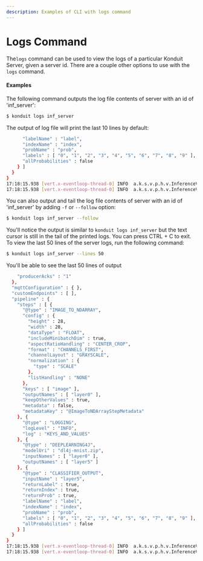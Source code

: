 ```yaml
---
description: Examples of CLI with logs command
---
```


# Logs Command

The`logs` command can be used to view the logs of a particular Konduit Server, given a server id. There are a couple other options to use with the `logs` command.

#### Examples

The following command outputs the log file contents of server with an id of 'inf\_server': 

```bash
$ konduit logs inf_server
```

The output of log file will print the last 10 lines by default:

```bash
      "labelName" : "label",
      "indexName" : "index",
      "probName" : "prob",
      "labels" : [ "0", "1", "2", "3", "4", "5", "6", "7", "8", "9" ],
      "allProbabilities" : false
    } ]
  }
}
17:18:15.938 [vert.x-eventloop-thread-0] INFO  a.k.s.v.p.h.v.InferenceVerticleHttp - Inference HTTP server is listening on host: 'localhost'
17:18:15.938 [vert.x-eventloop-thread-0] INFO  a.k.s.v.p.h.v.InferenceVerticleHttp - Inference HTTP server started on port 42849 with 4 pipeline steps
```

You can also output and tail the log file contents of server with an id of 'inf\_server' by adding `-f` or `--follow` option:

```bash
$ konduit logs inf_server --follow
```

You'll notice the output is similar to `konduit logs inf_server` but the text cursor is still in the tail of the printed logs. You can press CTRL + C to exit. To view the last 50 lines of the server logs, run the following command:

```bash
$ konduit logs inf_server --lines 50
```

You'll be able to see the last 50 lines of output

```bash
    "producerAcks" : "1"
  },
  "mqttConfiguration" : { },
  "customEndpoints" : [ ],
  "pipeline" : {
    "steps" : [ {
      "@type" : "IMAGE_TO_NDARRAY",
      "config" : {
        "height" : 28,
        "width" : 28,
        "dataType" : "FLOAT",
        "includeMinibatchDim" : true,
        "aspectRatioHandling" : "CENTER_CROP",
        "format" : "CHANNELS_FIRST",
        "channelLayout" : "GRAYSCALE",
        "normalization" : {
          "type" : "SCALE"
        },
        "listHandling" : "NONE"
      },
      "keys" : [ "image" ],
      "outputNames" : [ "layer0" ],
      "keepOtherValues" : true,
      "metadata" : false,
      "metadataKey" : "@ImageToNDArrayStepMetadata"
    }, {
      "@type" : "LOGGING",
      "logLevel" : "INFO",
      "log" : "KEYS_AND_VALUES"
    }, {
      "@type" : "DEEPLEARNING4J",
      "modelUri" : "dl4j-mnist.zip",
      "inputNames" : [ "layer0" ],
      "outputNames" : [ "layer5" ]
    }, {
      "@type" : "CLASSIFIER_OUTPUT",
      "inputName" : "layer5",
      "returnLabel" : true,
      "returnIndex" : true,
      "returnProb" : true,
      "labelName" : "label",
      "indexName" : "index",
      "probName" : "prob",
      "labels" : [ "0", "1", "2", "3", "4", "5", "6", "7", "8", "9" ],
      "allProbabilities" : false
    } ]
  }
}
17:18:15.938 [vert.x-eventloop-thread-0] INFO  a.k.s.v.p.h.v.InferenceVerticleHttp - Inference HTTP server is listening on host: 'localhost'
17:18:15.938 [vert.x-eventloop-thread-0] INFO  a.k.s.v.p.h.v.InferenceVerticleHttp - Inference HTTP server started on port 42849 with 4 pipeline steps
```



